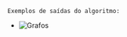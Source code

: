     Exemplos de saídas do algoritmo:

- ![Grafos](https://user-images.githubusercontent.com/75337290/171449251-419c1984-5f3f-417d-86c3-cb7ac92b3ea2.png)